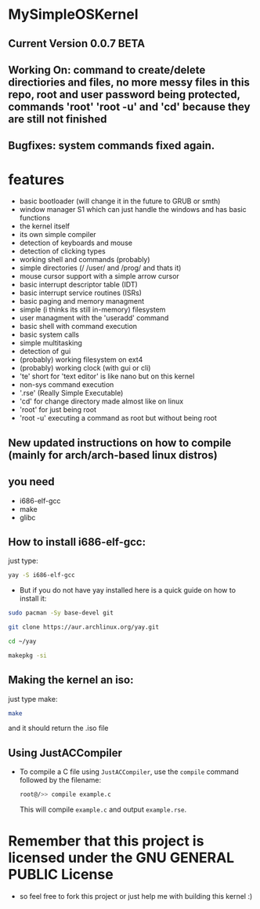 # MySimpleOSKernel

## Current Version 0.0.7 BETA

## Working On: command to create/delete directiories and files, no more messy files in this repo, root and user password being protected, commands 'root' 'root -u' and 'cd' because they are still not finished

## Bugfixes: system commands fixed again.

# features
- basic bootloader (will change it in the future to GRUB or smth)
- window manager S1 which can just handle the windows and has basic functions
- the kernel itself
- its own simple compiler
- detection of keyboards and mouse
- detection of clicking types
- working shell and commands (probably)
- simple directories (/ /user/ and /prog/ and thats it)
- mouse cursor support with a simple arrow cursor
- basic interrupt descriptor table (IDT)
- basic interrupt service routines (ISRs)
- basic paging and memory managment
- simple (i thinks its still in-memory) filesystem
- user managment with the 'useradd' command
- basic shell with command execution
- basic system calls
- simple multitasking
- detection of gui
- (probably) working filesystem on ext4
- (probably) working clock (with gui or cli)
- 'te' short for 'text editor' is like nano but on this kernel
- non-sys command execution
- '.rse' (Really Simple Executable)
- 'cd' for change directory made almost like on linux
- 'root' for just being root
- 'root -u' executing a command as root but without being root

## New updated instructions on how to compile (mainly for arch/arch-based linux distros)

## you need 
- i686-elf-gcc
- make
- glibc

## How to install i686-elf-gcc:
just type:
```sh
yay -S i686-elf-gcc
```
- But if you do not have yay installed here is a quick guide on how to install it:
```sh
sudo pacman -Sy base-devel git
```
```sh
git clone https://aur.archlinux.org/yay.git
```
```sh
cd ~/yay
```
```sh
makepkg -si
```
## Making the kernel an iso:

just type make:
```sh
make
```
and it should return the .iso file

## Using JustACCompiler

- To compile a C file using `JustACCompiler`, use the `compile` command followed by the filename:
    ```sh
    root@/>> compile example.c
    ```

    This will compile `example.c` and output `example.rse`.

# Remember that this project is licensed under the GNU GENERAL PUBLIC License
- so feel free to fork this project or just help me with building this kernel :)
